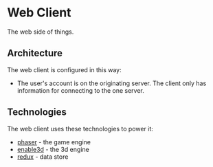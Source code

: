 # Web Client

The web side of things.


## Architecture

The web client is configured in this way:

* The user's account is on the originating server.  The client only has information for connecting to the one server.


## Technologies

The web client uses these technologies to power it:

* [phaser](https://phaser.io) - the game engine
* [enable3d](https://enable3d.io) - the 3d engine
* [redux](https://redux-toolkit.js.org) - data store
